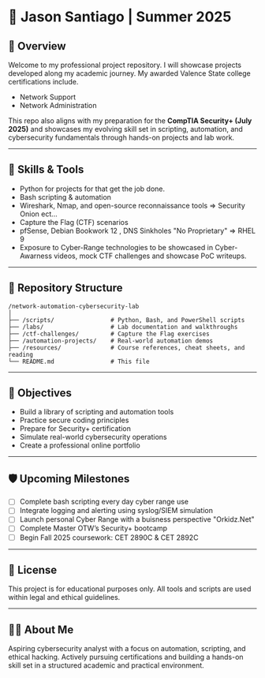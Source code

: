 # 🧠 Jason Santiago   | Summer 2025

## 📌 Overview

Welcome to my professional project repository. I will showcase projects developed along my academic journey. My awarded Valence State college certifications include.

- Network Support  
- Network Administration

This repo also aligns with my preparation for the **CompTIA Security+ (July 2025)** and showcases my evolving skill set in scripting, automation, and cybersecurity fundamentals through hands-on projects and lab work.

---

## 🧰 Skills & Tools

- Python for projects for that get the job done.  
- Bash scripting & automation  
- Wireshark, Nmap, and open-source reconnaissance tools => Security Onion ect...
- Capture the Flag (CTF) scenarios  
- pfSense, Debian Bookwork 12 , DNS Sinkholes "No Proprietary" => RHEL 9
- Exposure to Cyber-Range technologies to be showcased in Cyber-Awarness videos, mock CTF challenges and showcase PoC writeups. 

---

## 📂 Repository Structure

<pre><code>/network-automation-cybersecurity-lab
│
├── /scripts/                # Python, Bash, and PowerShell scripts
├── /labs/                   # Lab documentation and walkthroughs
├── /ctf-challenges/         # Capture the Flag exercises
├── /automation-projects/    # Real-world automation demos
├── /resources/              # Course references, cheat sheets, and reading
└── README.md                # This file
</code></pre>

---

## 🎯 Objectives

- Build a library of scripting and automation tools
- Practice secure coding principles
- Prepare for Security+ certification
- Simulate real-world cybersecurity operations
- Create a professional online portfolio

---

## 🛡️ Upcoming Milestones

- [ ] Complete bash scripting every day cyber range use
- [ ] Integrate logging and alerting using syslog/SIEM simulation
- [ ] Launch personal Cyber Range with a buisness perspective "Orkidz.Net"
- [ ] Complete Master OTW’s Security+ bootcamp
- [ ] Begin Fall 2025 coursework: CET 2890C & CET 2892C

---

## 📜 License

This project is for educational purposes only. All tools and scripts are used within legal and ethical guidelines.

---

## 🙋‍♂️ About Me

Aspiring cybersecurity analyst with a focus on automation, scripting, and ethical hacking. Actively pursuing certifications and building a hands-on skill set in a structured academic and practical environment.  
